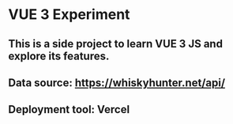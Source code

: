 # VUE 3 Experiment

## This is a side project to learn VUE 3 JS and explore its features.

## Data source: https://whiskyhunter.net/api/

## Deployment tool: Vercel
